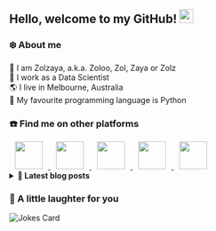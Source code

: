 ## Hello, welcome to my GitHub! <img src="https://raw.githubusercontent.com/zluvsand/zluvsand/master/wave.gif" width="25px">
### ❄️ About me
🥝 I am Zolzaya, a.k.a. Zoloo, Zol, Zaya or Zolz</br>
💼 I work as a Data Scientist</br>
🌎 I live in Melbourne, Australia</br>
🐍 My favourite programming language is Python

### ☎️ Find me on other platforms
<a href="https://medium.com/@zluvsand">
    <img height="50" style="margin: 0px 10px 0px 10px" src="https://cdn4.iconfinder.com/data/icons/social-media-rounded-corners/512/Medium_rounded_cr-256.png" />
</a>
<a href="https://www.linkedin.com/in/zluvsand/">
    <img height="50" style="margin: 0px 10px 0px 10px" src="https://cdn1.iconfinder.com/data/icons/social-media-rounded-corners/512/Rounded_Linkedin2_svg-256.png" />
</a>
<a href="https://twitter.com/zluvsand">
    <img height="50" style="margin: 0px 10px 0px 10px" src="https://cdn1.iconfinder.com/data/icons/social-media-rounded-corners/512/Rounded_Twitter5_svg-256.png" />
</a>
<a href="https://open.spotify.com/playlist/7KmIUNWrK8wEHfQcQfFrQ1?si=0e2d44043b5a40a4">
    <img height="50" style="margin: 0px 10px 0px 10px" src="https://cdn4.iconfinder.com/data/icons/social-media-2231/512/35-spotify_social-256.png" />
</a>
<a href="https://zluvsand.github.io/">
    <img height="50" style="margin: 0px 10px 0px 10px" src="https://cdn1.iconfinder.com/data/icons/miscellaneous-68-solid/128/web_website_internet_social_globe_www_-128.png" />
</a>

<details>
<summary><b> 📂 Latest blog posts</b></summary></br>
<!-- BLOG-POST-LIST:START -->
- [Simple ways to manipulate datetime variables with pandas](https://towardsdatascience.com/simple-ways-to-manipulate-datetime-variables-with-pandas-cfe9e8d36d24?source=rss-5bca2b935223------2)
- [Finding distance between two latitudes and longitudes in Python](https://towardsdatascience.com/finding-distance-between-two-latitudes-and-longitudes-in-python-43e92d6829ff?source=rss-5bca2b935223------2)
- [Feature Selection in Scikit-learn](https://towardsdatascience.com/feature-selection-in-scikit-learn-dc005dcf38b7?source=rss-5bca2b935223------2)
- [Coarsened Exact Matching in R](https://towardsdatascience.com/coarsened-exact-matching-in-r-a36ae7ef6849?source=rss-5bca2b935223------2)
- [Propensity Score Matching](https://towardsdatascience.com/propensity-score-matching-a0d373863eec?source=rss-5bca2b935223------2)
<!-- BLOG-POST-LIST:END -->
</details>

### 🙊 A little laughter for you
![Jokes Card](https://readme-jokes.vercel.app/api)

<!-- [![Header](https://raw.githubusercontent.com/zluvsand/zluvsand/master/header.png "Header")](https://medium.com/@zluvsand) -->
<!-- <img src="https://media.giphy.com/media/Cmr1OMJ2FN0B2/source.gif" width="280" height="auto" /></a> -->